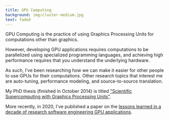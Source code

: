 ```yaml
---
title: GPU Computing
background: img/cluster-medium.jpg
text: faded
---
```


GPU Computing is the practice of using Graphics Processing Units for computations other than graphics.

However, developing GPU applications requires computations to be parallelized using specialized programming languages,
and achieving high performance requires that you understand the underlying hardware.

As such, I've been researching how we can make it easier for other people to use GPUs for their computations.
Other research topics that interest me are auto-tuning, performance modeling, and source-to-source translation.

My PhD thesis (finished in October 2014) is titled
<a class="underlined" href="http://www.cs.vu.nl/~bal/vanwerkhoven-phdthesis-final.pdf">
"Scientific Supercomputing with Graphics Processing Units"</a>.

More recently, in 2020, I've published a paper on the
<a class="underlined" href="https://arxiv.org/pdf/2005.13227.pdf">lessons learned in a decade of research software engineering GPU applications</a>.
